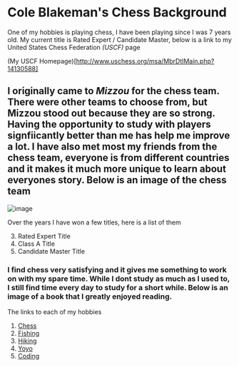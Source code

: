# Cole Blakeman's Chess Background

One of my hobbies is playing chess, I have been playing since I was 7 years old. 
My current title is Rated Expert / Candidate Master, below is a link to my United States Chess Federation _(USCF)_ page

(My USCF Homepage)[http://www.uschess.org/msa/MbrDtlMain.php?14130588]

## I originally came to _Mizzou_ for the chess team. There were other teams to choose from, but Mizzou stood out because they are so strong. Having the opportunity to study with players signfiicantly better than me has help me improve a lot. I have also met most my friends from the chess team, everyone is from different countries and it makes it much more unique to learn about everyones story. Below is an image of the chess team
![image](https://user-images.githubusercontent.com/65063251/119242106-052bbf00-bb21-11eb-8a95-27e0c75bd7f2.png)

Over the years I have won a few titles, here is a list of them

3. Rated Expert Title
4. Class A Title
5. Candidate Master Title

### I find chess very satisfying and it gives me something to work on with my spare time. While I dont study as much as I used to, I still find time every day to study for a short while. Below is an image of a book that I greatly enjoyed reading.

The links to each of my hobbies
1. [Chess](https://github.com/coleblakeman01/Final-Project-IT-1000/blob/main/Chess)
2. [Fishing](https://github.com/coleblakeman01/Final-Project-IT-1000/blob/main/fishing.md)
3. [Hiking](https://github.com/coleblakeman01/Final-Project-IT-1000/blob/main/hiking.md)
4. [Yoyo](https://github.com/coleblakeman01/Final-Project-IT-1000/blob/main/yoyo.md)
5. [Coding](https://github.com/coleblakeman01/Final-Project-IT-1000/blob/main/coding.md)
